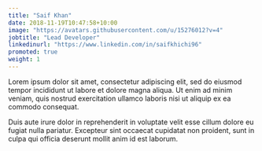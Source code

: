 ```yaml
---
title: "Saif Khan"
date: 2018-11-19T10:47:58+10:00
image: "https://avatars.githubusercontent.com/u/15276012?v=4"
jobtitle: "Lead Developer"
linkedinurl: "https://www.linkedin.com/in/saifkhichi96"
promoted: true
weight: 1
---
```


Lorem ipsum dolor sit amet, consectetur adipiscing elit, sed do eiusmod tempor incididunt ut labore et dolore magna aliqua. Ut enim ad minim veniam, quis nostrud exercitation ullamco laboris nisi ut aliquip ex ea commodo consequat.

Duis aute irure dolor in reprehenderit in voluptate velit esse cillum dolore eu fugiat nulla pariatur. Excepteur sint occaecat cupidatat non proident, sunt in culpa qui officia deserunt mollit anim id est laborum.
